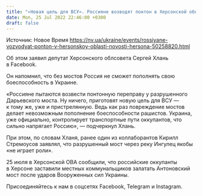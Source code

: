```yaml
---
title: "«Новая цель для ВСУ». Россияне возводят понтон в Херсонской области — депутат"
date: Mon, 25 Jul 2022 22:46:00 +0300
draft: false
---
```

Источник: Новое Время https://nv.ua/ukraine/events/rossiyane-vozvodyat-ponton-v-hersonskoy-oblasti-novosti-hersona-50258820.html


 Об этом заявил депутат Херсонского облсовета Сергей Хлань в Facebook.

Он напомнил, что без мостов Россия не сможет пополнять свою боеспособность в Украине.

«Россияне пытаются возвести понтонную переправу у разрушенного Дарьевского моста. Ну ничего, приготовят новую цель для ВСУ — к тому же, уже и пристрелянную. Ведь как раз повреждение мостов делает невозможным пополнение боеспособности рашистов. Украина, уже официально, контролирует транспортные пути оккупантов, что сильно напрягает Россию», — подчеркнул Хлань.

При этом, по словам Хланя, ранее один из коллаборантов Кирилл Стремоусов заявлял, что разрушенный мост через реку Ингулец якобы «не играет роли».

25 июля в Херсонской ОВА сообщили, что российские оккупанты в Херсоне заставили местных коммунальщиков залатать Антоновский мост после ударов Вооруженных сил Украины.

Присоединяйтесь к нам в соцсетях Facebook, Telegram и Instagram.
